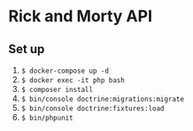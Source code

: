 # Rick and Morty API

## Set up

 1. `$ docker-compose up -d`
 1. `$ docker exec -it php bash`
 1. `$ composer install`
 1. `$ bin/console doctrine:migrations:migrate`
 1. `$ bin/console doctrine:fixtures:load`
 1. `$ bin/phpunit`

